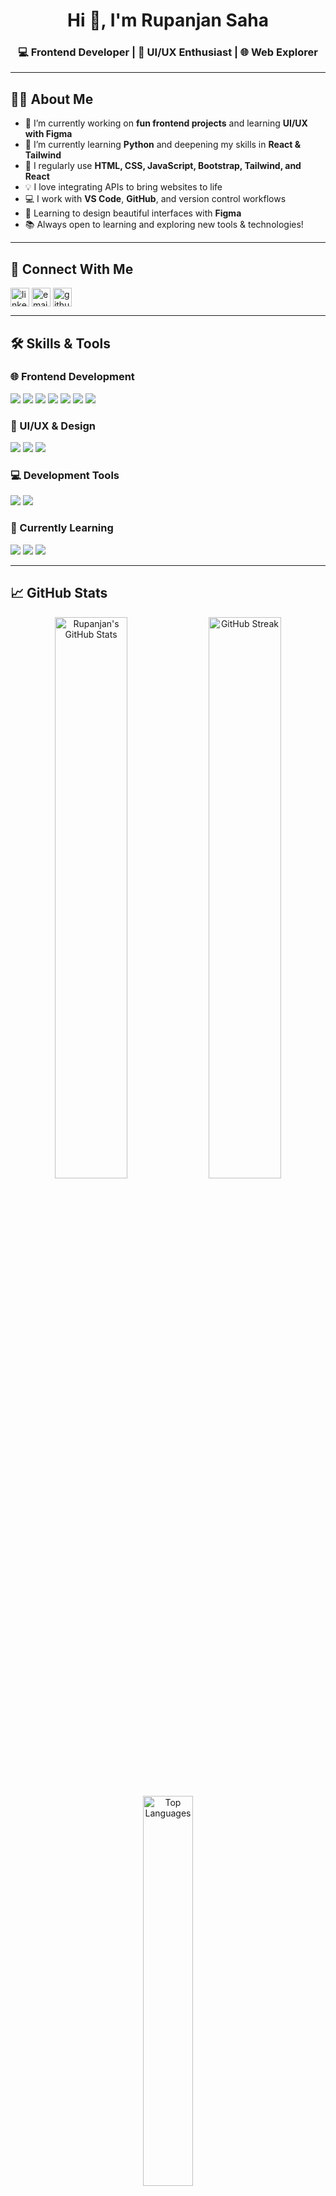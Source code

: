 <h1 align="center">Hi 👋, I'm Rupanjan Saha</h1>
<h3 align="center">💻 Frontend Developer | 🎨 UI/UX Enthusiast | 🌐 Web Explorer</h3>

---

## 🧑‍💻 About Me

- 🔭 I’m currently working on **fun frontend projects** and learning **UI/UX with Figma**
- 🌱 I’m currently learning **Python** and deepening my skills in **React & Tailwind**
- 🧠 I regularly use **HTML, CSS, JavaScript, Bootstrap, Tailwind, and React**
- 💡 I love integrating APIs to bring websites to life
- 💻 I work with **VS Code**, **GitHub**, and version control workflows
- 🎨 Learning to design beautiful interfaces with **Figma**
- 📚 Always open to learning and exploring new tools & technologies!

---

## 🔗 Connect With Me

<p align="left">
  <a href="https://www.linkedin.com/in/rupanjansaha/" target="blank"><img align="center" src="https://cdn-icons-png.flaticon.com/512/174/174857.png" alt="linkedin" height="30" width="30" /></a>
  <a href="mailto:rupanjansaha123@gmail.com" target="blank"><img align="center" src="https://cdn-icons-png.flaticon.com/512/732/732200.png" alt="email" height="30" width="30" /></a>
  <a href="https://github.com/RupanjanSaha123" target="blank"><img align="center" src="https://cdn-icons-png.flaticon.com/512/25/25231.png" alt="github" height="30" width="30" /></a>
</p>

---

## 🛠️ Skills & Tools

### 🌐 Frontend Development
<p>
  <img src="https://img.shields.io/badge/HTML5-E34F26?style=flat-square&logo=html5&logoColor=white" />
  <img src="https://img.shields.io/badge/CSS3-1572B6?style=flat-square&logo=css3&logoColor=white" />
  <img src="https://img.shields.io/badge/JavaScript-F7DF1E?style=flat-square&logo=javascript&logoColor=black" />
  <img src="https://img.shields.io/badge/React-61DAFB?style=flat-square&logo=react&logoColor=black" />
  <img src="https://img.shields.io/badge/Bootstrap-563D7C?style=flat-square&logo=bootstrap&logoColor=white" />
  <img src="https://img.shields.io/badge/Tailwind-38B2AC?style=flat-square&logo=tailwind-css&logoColor=white" />
  <img src="https://img.shields.io/badge/API-000000?style=flat-square&logo=api&logoColor=white" />
</p>

### 🎨 UI/UX & Design
<p>
  <img src="https://img.shields.io/badge/Figma-F24E1E?style=flat-square&logo=figma&logoColor=white" />
  <img src="https://img.shields.io/badge/Wireframing-8E44AD?style=flat-square&logoColor=white" />
  <img src="https://img.shields.io/badge/Prototyping-3498DB?style=flat-square&logoColor=white" />
</p>

### 💻 Development Tools
<p>
  <img src="https://img.shields.io/badge/VSCode-007ACC?style=flat-square&logo=visual-studio-code&logoColor=white" />
  <img src="https://img.shields.io/badge/GitHub-181717?style=flat-square&logo=github&logoColor=white" />
</p>

### 🚀 Currently Learning
<p>
  <img src="https://img.shields.io/badge/Python-3776AB?style=flat-square&logo=python&logoColor=white" />
  <img src="https://img.shields.io/badge/Advanced%20React-61DAFB?style=flat-square&logo=react&logoColor=black" />
  <img src="https://img.shields.io/badge/UI/UX-F7A400?style=flat-square&logo=figma&logoColor=black" />
</p>

---

## 📈 GitHub Stats

<p align="center">
  <img src="https://github-readme-stats.vercel.app/api?username=RupanjanSaha123&show_icons=true&theme=tokyonight" alt="Rupanjan's GitHub Stats" width="48%"/>
  <img src="https://github-readme-streak-stats.herokuapp.com?user=RupanjanSaha123&theme=tokyonight" alt="GitHub Streak" width="48%"/>
</p>

<p align="center">
  <img src="https://github-readme-stats.vercel.app/api/top-langs/?username=RupanjanSaha123&layout=compact&theme=tokyonight" alt="Top Languages" width="40%"/>
</p>

---

## 🧠 Fun Fact

> “Great design is born of two things: simplicity and clarity.”  
> Let’s build beautiful, functional experiences together. 🚀

---



<!---
RupanjanSaha123/RupanjanSaha123 is a ✨ special ✨ repository because its `README.md` (this file) appears on your GitHub profile.
You can click the Preview link to take a look at your changes.
--->
